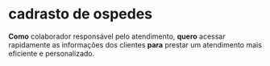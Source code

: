 
# cadrasto de ospedes 

**Como** colaborador responsável pelo atendimento,
**quero** acessar rapidamente as informações dos clientes
**para** prestar um atendimento mais eficiente e personalizado.